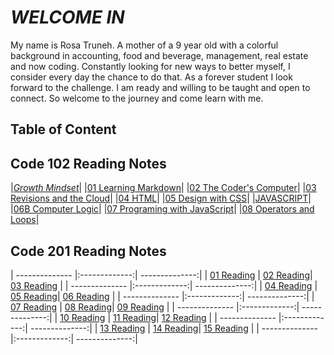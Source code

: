 # *WELCOME IN*

My name is Rosa Truneh. A mother of a 9 year old with a colorful background in accounting, food and beverage, management, real estate and now coding. Constantly looking for new ways to better myself, I consider every day the chance to do that. As a forever student I look forward to the challenge. I am ready and willing to be taught and open to connect. So welcome to the journey and come learn with me.

## **Table of Content**

## Code 102 Reading Notes

|[*Growth Mindset*](welcome.md)|
|[01 Learning Markdown](summary.md)|
|[02 The Coder's Computer](TextEditor.md)|
|[03 Revisions and the Cloud](revisions-cloud.md)|
|[04 HTML](Designing.md)|
|[05 Design with CSS](chapter11.md)|
|[JAVASCRIPT](Javascript.md)|
|[06B Computer Logic](complogic.md)|
|[07 Programing with JavaScript](jslab7.md)|
|[08 Operators and Loops](operators.md)|

##  Code 201 Reading Notes

| -------------- |:-------------:| --------------:|
| [01 Reading]() | [02 Reading]()| [03 Reading]() |
| -------------- |:-------------:| --------------:|
| [04 Reading]() | [05 Reading]()| [06 Reading]() |
| -------------- |:-------------:| --------------:|
| [07 Reading]() | [08 Reading]()| [09 Reading]() |
| -------------- |:-------------:| --------------:|
| [10 Reading]() | [11 Reading]()| [12 Reading]() |
| -------------- |:-------------:| --------------:|
| [13 Reading]() | [14 Reading]()| [15 Reading]() |
| -------------- |:-------------:| --------------:|